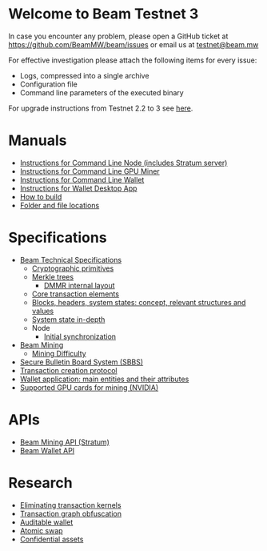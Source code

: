 # Welcome to Beam Testnet 3

In case you encounter any problem, please open a GitHub ticket at https://github.com/BeamMW/beam/issues or email us at testnet@beam.mw

For effective investigation please attach the following items for every issue:
* Logs, compressed into a single archive
* Configuration file
* Command line parameters of the executed binary

For upgrade instructions from Testnet 2.2 to 3 see [here](https://github.com/BeamMW/beam/wiki/Upgrade-instructions-from-testnet-2.2-to-testnet-3).


# Manuals

* [Instructions for Command Line Node (includes Stratum server)](https://github.com/beam-mw/beam/wiki/Instructions-for-Command-Line-Node)
* [Instructions for Command Line GPU Miner](https://github.com/beam-mw/beam/wiki/Instructions-for-Command-Line-GPU-Miner)
* [Instructions for Command Line Wallet](https://github.com/beam-mw/beam/wiki/Instructions-for-Command-Line-Wallet)
* [Instructions for Wallet Desktop App](https://www.beam.mw/wallet-instructions)
* [How to build](https://github.com/BeamMW/beam/wiki/How-to-build)
* [Folder and file locations](https://github.com/BeamMW/beam/wiki/Folder-and-file-locations)

# Specifications

* [Beam Technical Specifications](https://github.com/beam-mw/beam/wiki/Beam-Technical-Specifications)
  * [Cryptographic primitives](https://github.com/BeamMW/beam/wiki/Cryptographic-primitives)
  * [Merkle trees](https://github.com/BeamMW/beam/wiki/Merkle-trees)
    * [DMMR internal layout](https://github.com/BeamMW/beam/wiki/DMMR-internal-layout)
  * [Core transaction elements](https://github.com/BeamMW/beam/wiki/Core-transaction-elements)
  * [Blocks, headers, system states: concept, relevant structures and values](https://github.com/BeamMW/beam/wiki/Blocks,-headers,-system-states:-concept,-relevant-structures-and-values)
  * [System state in-depth](https://github.com/BeamMW/beam/wiki/System-state-in-depth)
  * Node
    * [Initial synchronization](https://github.com/BeamMW/beam/wiki/Node-initial-synchronization)
* [Beam Mining](https://github.com/BeamMW/beam/wiki/BEAM-Mining)
  * [Mining Difficulty](https://github.com/BeamMW/beam/wiki/Mining-Difficulty)
* [Secure Bulletin Board System (SBBS)](https://github.com/BeamMW/beam/wiki/Secure-bulletin-board-system-(SBBS))
* [Transaction creation protocol](https://github.com/BeamMW/beam/wiki/Transaction-creation-protocol)
* [Wallet application: main entities and their attributes](https://github.com/BeamMW/beam/wiki/Wallet:-main-entities-and-their-attributes)
* [Supported GPU cards for mining (NVIDIA)](https://github.com/BeamMW/beam/wiki/Supported-GPU-cards-for-mining-(NVIDIA))

# APIs

* [Beam Mining API (Stratum)](https://github.com/BeamMW/beam/wiki/Beam-mining-protocol-API-(Stratum))
* [Beam Wallet API](https://github.com/BeamMW/beam/wiki/Beam-wallet-protocol-API)

# Research

* [Eliminating transaction kernels](https://github.com/beam-mw/beam/wiki/Thoughts:-eliminating-transaction-kernels)
* [Transaction graph obfuscation](https://github.com/beam-mw/beam/wiki/Transaction-graph-obfuscation)
* [Auditable wallet](https://github.com/beam-mw/beam/wiki/Wallet-audit)
* [Atomic swap](https://github.com/beam-mw/beam/wiki/Atomic-swap)
* [Confidential assets](https://github.com/beam-mw/beam/wiki/Confidential-assets)
